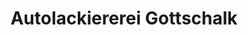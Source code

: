 ---
title: "Autolackiererei Gottschalk"
url: /melle/autolackiererei-gottschalk/
shop: Autowerkstatt
---